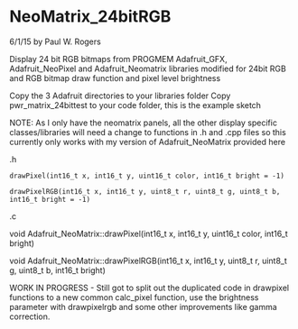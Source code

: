NeoMatrix_24bitRGB
==================
6/1/15 by Paul W. Rogers

Display 24 bit RGB bitmaps from PROGMEM
Adafruit_GFX, Adafruit_NeoPixel and Adafruit_Neomatrix libraries modified for 24bit RGB and RGB bitmap draw function
and pixel level brightness

Copy the 3 Adafruit directories to your libraries folder
Copy pwr_matrix_24bittest to your code folder, this is the example sketch

NOTE: As I only have the neomatrix panels, all the other display specific classes/libraries will
      need a change to functions in .h and .cpp files
      so this currently only works with my version of Adafruit_NeoMatrix provided here

.h

    drawPixel(int16_t x, int16_t y, uint16_t color, int16_t bright = -1)
    
    drawPixelRGB(int16_t x, int16_t y, uint8_t r, uint8_t g, uint8_t b, int16_t bright = -1)

.c

   void Adafruit_NeoMatrix::drawPixel(int16_t x, int16_t y, uint16_t color, int16_t bright)
   
   void Adafruit_NeoMatrix::drawPixelRGB(int16_t x, int16_t y, uint8_t r, uint8_t g, uint8_t b, int16_t bright)

WORK IN PROGRESS - Still got to split out the duplicated code in drawpixel functions to a new
                   common calc_pixel function, use the brightness parameter with drawpixelrgb
                   and some other improvements like gamma correction.

